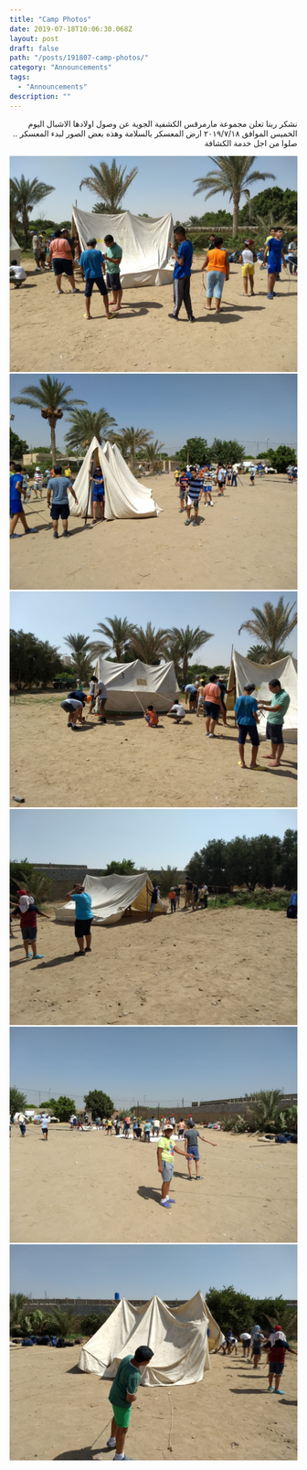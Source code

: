 ```yaml
---
title: "Camp Photos"
date: 2019-07-18T10:06:30.068Z
layout: post
draft: false
path: "/posts/191807-camp-photos/"
category: "Announcements"
tags:
  - "Announcements"
description: ""
---
```


<div dir="rtl">

نشكر ربنا تعلن مجموعة مارمرقس الكشفية الجوية عن وصول اولادها الاشبال اليوم الخميس الموافق ٢٠١٩/٧/١٨ ارض المعسكر بالسلامة وهذه بعض الصور لبدء المعسكر .. صلوا من اجل خدمة الكشافة

</div>

![](camp-1.jpeg)
![](camp-2.jpeg)
![](camp-3.jpeg)
![](camp-4.jpeg)
![](camp-5.jpeg)
![](camp-6.jpeg)
